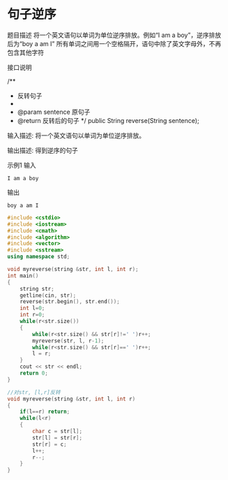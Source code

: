 # 句子逆序

题目描述
将一个英文语句以单词为单位逆序排放。例如“I am a boy”，逆序排放后为“boy a am I”
所有单词之间用一个空格隔开，语句中除了英文字母外，不再包含其他字符


接口说明

/**
 * 反转句子
 * 
 * @param sentence 原句子
 * @return 反转后的句子
 */
public String reverse(String sentence);
 

输入描述:
将一个英文语句以单词为单位逆序排放。

输出描述:
得到逆序的句子

示例1
输入
```
I am a boy
```
输出
```
boy a am I
```

```c++
#include <cstdio>
#include <iostream>
#include <cmath>
#include <algorithm>
#include <vector>
#include <sstream>
using namespace std;

void myreverse(string &str, int l, int r);
int main()
{
    string str;
    getline(cin, str);
    reverse(str.begin(), str.end());
    int l=0;
    int r=0;
    while(r<str.size())
    {
        while(r<str.size() && str[r]!=' ')r++;
        myreverse(str, l, r-1);
        while(r<str.size() && str[r]==' ')r++;
        l = r;
    }
    cout << str << endl;
    return 0;
}

//对str, [l,r]反转
void myreverse(string &str, int l, int r)
{
    if(l==r) return;
    while(l<r)
    {
        char c = str[l];
        str[l] = str[r];
        str[r] = c;
        l++;
        r--;
    }
}
```